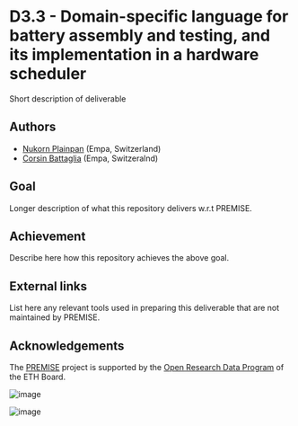 # D3.3 -  Domain-specific language for battery assembly and testing, and its implementation in a hardware scheduler

Short description of deliverable

## Authors

- [Nukorn Plainpan](nukorn.plainpan@empa.ch) (Empa, Switzerland)
- [Corsin Battaglia](corsin.battaglia@empa.ch) (Empa, Switzeralnd) 

## Goal

Longer description of what this repository delivers w.r.t PREMISE.

## Achievement

Describe here how this repository achieves the above goal.

## External links

List here any relevant tools used in preparing this deliverable that are not maintained by PREMISE.

## Acknowledgements

The [PREMISE](https://ord-premise.org/) project is supported by the [Open Research Data Program](https://ethrat.ch/en/eth-domain/open-research-data/) of the ETH Board.

![image](https://ord-premise.org/assets/img/logos/PREMISE-logo.svg)

![image](https://ethrat.ch/wp-content/uploads/2021/12/ethr_en_rgb_black.svg)
